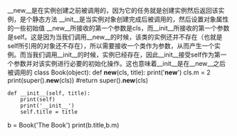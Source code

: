 __new__是在实例创建之前被调用的，因为它的任务就是创建实例然后返回该实例，是个静态方法
__init__是当实例对象创建完成后被调用的，然后设置对象属性的一些初始值
__new__所接收的第一个参数是cls，而__init__所接收的第一个参数是self。这是因为当我们调用__new__的时候，该类的实例还并不存在（也就是self所引用的对象还不存在），所以需要接收一个类作为参数，从而产生一个实例。而当我们调用__init__的时候，实例已经存在，因此__init__接受self作为第一个参数并对该实例进行必要的初始化操作。这也意味着__init__是在__new__之后被调用的
class Book(object):
    def __new__(cls, title):
        print('__new__')
        cls.m = 2
        print(super().__new__(cls))
        #return super().__new__(cls)

    def __init__(self, title):
        print(self)
        print('__init__')
        self.title = title


b = Book('The  Book')
print(b.title,b.m)
